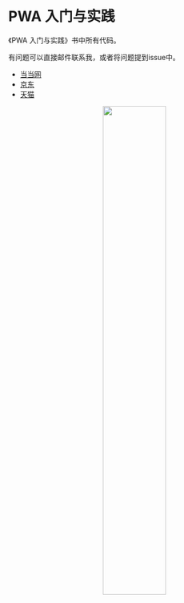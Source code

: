 # PWA 入门与实践

《PWA 入门与实践》书中所有代码。

有问题可以直接邮件联系我，或者将问题提到issue中。

- [当当网](http://product.dangdang.com/28541117.html)
- [京东](https://item.jd.com/12855174.html)
- [天猫](https://detail.tmall.com/item.htm?id=616961166035)

<center>
  <img width="50%" src="https://img.alicdn.com/imgextra/i3/O1CN01MHdyT31DRb2GjS5Bw_!!6000000000213-2-tps-800-800.png" />
</center>
